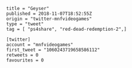 ```
title = "Geyser"
published = 2018-11-07T18:52:55Z
origin = "twitter-mnfvideogames"
type = "tweet"
tag = [ "ps4share", "red-dead-redemption-2",]

[twitter]
account = "mnfvideogames"
first_tweet = "1060243719658586112"
retweets = 0
favourites = 0
```

<p class='image'><img src='https://mnf.m17s.net/2018/11/07/Dra-CtWXQAE3cjl.jpg' alt=''></p>

